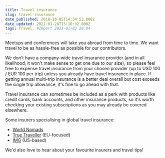 ```yaml
---
title: Travel insurance
slug: travel-insurance
date_published: 2018-10-05T14:34:53.000Z
date_updated: 2021-01-28T15:10:32.000Z
tags: Travel, #Import 2023-01-03 20:04
---
```


Meetups and conferences will take you abroad from time to time. We want travel to be as hassle-free as possible for our contributors. 

We don't have a company-wide travel insurance provider (and in all likelihood, it won't make sense to get one due to our size), so please feel free to expense travel insurance from your chosen provider (up to USD 100 / EUR 100 per trip) unless you already have travel insurance in place. If getting annual multi-trip insurance is a better deal overall but cost exceeds the single trip allowance, it's fine to go ahead with that.

Travel insurance can sometimes be included as a perk with products like credit cards, bank accounts, and other insurance products, so it's worth checking your existing subscriptions as you may already be covered elsewhere.

Some insurers specialising in global travel insurance:

- [World Nomads](https://worldnomads.com/)
- [True Traveller](https://www.truetraveller.com/) (EU-focused)
- [IMG](https://www.imglobal.com/travel-medical-insurance/patriot-travel-medical-insurance) (US-based)

We'd also love to hear about your favourite insurers and travel tips!
